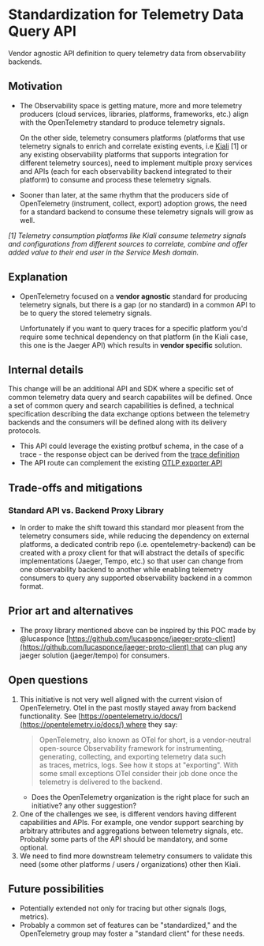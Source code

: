 # Standardization for Telemetry Data Query API

Vendor agnostic API definition to query telemetry data from observability backends.

## Motivation

- The Observability space is getting mature, more and more telemetry producers (cloud services, libraries, platforms, frameworks, etc.) align with the OpenTelemetry standard to produce telemetry signals.

  On the other side, telemetry consumers platforms (platforms that use telemetry signals to enrich and correlate existing events, i.e [Kiali](https://kiali.io/) [1] or any existing observability platforms that supports integration for different telemetry sources), need to implement multiple proxy services and APIs (each for each observability backend integrated to their platform) to consume and process these telemetry signals.

- Sooner than later, at the same rhythm that the producers side of OpenTelemetry (instrument, collect, export) adoption grows, the need for a standard backend to consume these telemetry signals will grow as well.

_[1] Telemetry consumption platforms like Kiali consume telemetry signals and configurations from different sources to correlate, combine and offer added value to their end user in the Service Mesh domain._

## Explanation

- OpenTelemetry focused on a **vendor agnostic** standard for producing telemetry signals, but there is a gap (or no standard) in a common API to be to query the stored telemetry signals.

  Unfortunately if you want to query traces for a specific platform you'd require some technical dependency on that platform (in the Kiali case, this one is the Jaeger API) which results in **vendor specific** solution.

## Internal details

This change will be an additional API and SDK where a specific set of common telemetry data query and search capabilites will be defined.
Once a set of common query and search capabilities is defined, a technical specification describing the data exchange options between the telemetry backends and the consumers will be defined along with its delivery protocols.

- This API could leverage the existing protbuf schema, in the case of a trace - the response object can be derived from the [trace definition](https://github.com/open-telemetry/opentelemetry-proto/blob/main/opentelemetry/proto/trace/v1/trace.proto)
- The API route can complement the existing [OTLP exporter API](https://github.com/open-telemetry/opentelemetry-specification/blob/main/specification/protocol/exporter.md)

## Trade-offs and mitigations

### Standard API vs. Backend Proxy Library

- In order to make the shift toward this standard mor pleasent from the telemetry consumers side, while reducing the dependency on external platforms, a dedicated contrib repo (i.e. opentelemetry-backend) can be created with a proxy client for that will abstract the details of specific implementations (Jaeger, Tempo, etc.) so that user can change from one observability backend to another while enabling telemetry consumers to query any supported observability backend in a common format.

## Prior art and alternatives

- The proxy library mentioned above can be inspired by this POC made by @lucasponce [https://github.com/lucasponce/jaeger-proto-client](https://github.com/lucasponce/jaeger-proto-client) that can plug any jaeger solution (jaeger/tempo) for consumers.

## Open questions

1. This initiative is not very well aligned with the current vision of OpenTelemetry. Otel in the past mostly stayed away from backend functionality. See [https://opentelemetry.io/docs/](https://opentelemetry.io/docs/) where they say:
   > OpenTelemetry, also known as OTel for short, is a vendor-neutral open-source Observability framework for instrumenting, generating, collecting, and exporting telemetry data such as traces, metrics, logs.
   > See how it stops at "exporting". With some small exceptions OTel consider their job done once the telemetry is delivered to the backend.
   - Does the OpenTelemetry organization is the right place for such an initiative? any other suggestion?
2. One of the challenges we see, is different vendors having different capabilities and APIs. For example, one vendor support searching by arbitrary attributes and aggregations between telemetry signals, etc. Probably some parts of the API should be mandatory, and some optional.
3. We need to find more downstream telemetry consumers to validate this need (some other platforms / users / organizations) other then Kiali.

## Future possibilities

- Potentially extended not only for tracing but other signals (logs, metrics).
- Probably a common set of features can be "standardized," and the OpenTelemetry group may foster a "standard client" for these needs.
